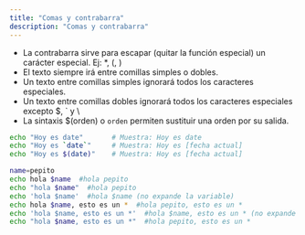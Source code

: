 ```yaml
---
title: "Comas y contrabarra"
description: "Comas y contrabarra"
---
```


- La contrabarra sirve para escapar (quitar la función especial) un carácter especial. Ej: \*, \(, \)
- El texto siempre irá entre comillas simples o dobles.
- Un texto entre comillas simples ignorará todos los caracteres especiales.
- Un texto entre comillas dobles ignorará todos los caracteres especiales excepto $, ` y \
- La sintaxis $(orden) o `orden` permiten sustituir una orden por su salida.

```bash
echo "Hoy es date"       # Muestra: Hoy es date
echo "Hoy es `date`"     # Muestra: Hoy es [fecha actual]
echo "Hoy es $(date)"    # Muestra: Hoy es [fecha actual]

name=pepito 
echo hola $name  #hola pepito
echo "hola $name"  #hola pepito
echo 'hola $name'  #hola $name (no expande la variable)
echo hola $name, esto es un *  #hola pepito, esto es un *
echo 'hola $name, esto es un *'  #hola $name, esto es un * (no expande la variable)
echo "hola $name, esto es un *"  #hola pepito, esto es un *
```

